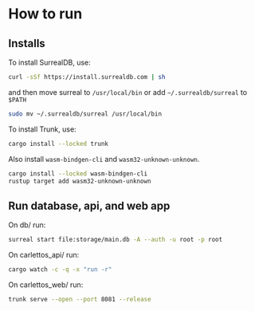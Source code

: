 # How to run

## Installs

To install SurrealDB, use:

```sh
curl -sSf https://install.surrealdb.com | sh
```

and then move surreal to `/usr/local/bin` or add `~/.surrealdb/surreal` to `$PATH`

```sh
sudo mv ~/.surrealdb/surreal /usr/local/bin
```

To install Trunk, use:

```sh
cargo install --locked trunk
```

Also install `wasm-bindgen-cli` and `wasm32-unknown-unknown`.

```sh
cargo install --locked wasm-bindgen-cli
rustup target add wasm32-unknown-unknown
```

## Run database, api, and web app

On db/ run:

```sh
surreal start file:storage/main.db -A --auth -u root -p root
```

On carlettos_api/ run:

```sh
cargo watch -c -q -x "run -r"
```

On carlettos_web/ run:

```sh
trunk serve --open --port 8081 --release
```
